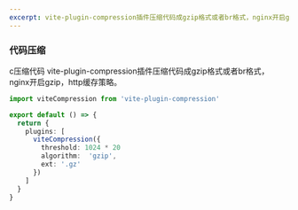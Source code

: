 ```yaml
---
excerpt: vite-plugin-compression插件压缩代码成gzip格式或者br格式，nginx开启gzip，http缓存策略。
---
```

### 代码压缩
c压缩代码
vite-plugin-compression插件压缩代码成gzip格式或者br格式，nginx开启gzip，http缓存策略。
```typescript
import viteCompression from 'vite-plugin-compression'

export default () => {
  return {
    plugins: [
      viteCompression({
        threshold: 1024 * 20
        algorithm:  'gzip',
        ext: '.gz'
      })
    ]
  }
}
```